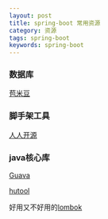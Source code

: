 ```yaml
---
layout: post
title: spring-boot 常用资源
category: 资源
tags: spring-boot
keywords: spring-boot
---
```



### 数据库
[苞米豆](https://baomidou.com/)

### 脚手架工具
[人人开源](https://www.renren.io/)

### java核心库
[Guava](https://github.com/google/guava/)

[hutool](https://hutool.cn/)

好用又不好用的[lombok](https://projectlombok.org/)
